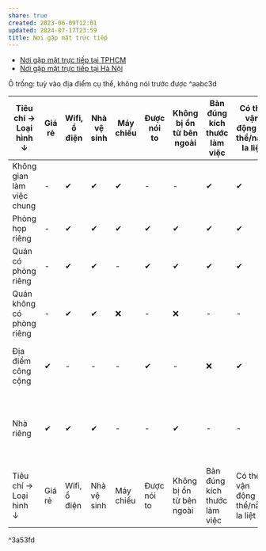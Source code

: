 ```yaml
---
share: true
created: 2023-06-09T12:01
updated: 2024-07-17T23:59
title: Nơi gặp mặt trực tiếp
---
```

- [Nơi gặp mặt trực tiếp tại TPHCM](./Theo%20th%C3%A0nh%20ph%E1%BB%91/TPHCM/index.md)
- [Nơi gặp mặt trực tiếp tại Hà Nội](./Theo%20th%C3%A0nh%20ph%E1%BB%91/H%C3%A0%20N%E1%BB%99i/index.md)

Ô trống: tuỳ vào địa điểm cụ thể, không nói trước được ^aabc3d

| Tiêu chí →<br>Loại hình ↓ | Giá rẻ | Wifi, ổ điện | Nhà vệ sinh | Máy chiếu | Được nói to | Không bị ồn từ bên ngoài | Bàn đúng kích thước làm việc | Có thể vận động cơ thể/nằm la liệt | Nước ngon            | Gần trung tâm | Ở lại tới 23h               | Không gian tạo cảm hứng | Có loa mic |
| ------------------------- | ------ | ------------ | ----------- | --------- | ----------- | ------------------------ | ---------------------------- | ---------------------------------- | -------------------- | ------------- | --------------------------- | ----------------------- | ---------- |
| Không gian làm việc chung | -      | ✔            | ✔           | ✔         | -         | -                        | ✔                            | ✔                                  | -                    | -             | -                           | ✔                       | -          |
| Phòng họp riêng           | -      | ✔            | ✔           | ✔         | ✔           | ✔                        | ✔                            | ✔                                  | -                    | -             | -                           | -                       | ✔          |
| Quán có phòng riêng       | -      | ✔            | ✔           | -         | ✔           | ✔                        | ✔                            | ✔                                  | -                    | -             | -                           | ✔                       | -          |
| Quán không có phòng riêng | -      | ✔            | ✔           | ❌        | -         | ❌                       | -                            | -                                  | -                    | -             | -                           | ✔                       | -          |
| Địa điểm công cộng        | ✔      | -            | -           | -         | ✔           | -                        | ❌                           | ✔                                  | Tự đem thì cũng ngon | ✔              | -                           | ✔                       | -          |
| Nhà riêng                 | ✔      | ✔            | ✔           | -         | -           | ✔                        | -                            | -                                  | Đồ chùa hả?          | -             | Ai rảnh thức tới giờ đó hả? | ✔        | -          |
| Tiêu chí →<br>Loại hình ↓ | Giá rẻ | Wifi, ổ điện | Nhà vệ sinh | Máy chiếu | Được nói to | Không bị ồn từ bên ngoài | Bàn đúng kích thước làm việc | Có thể vận động cơ thể/nằm la liệt | Nước ngon            | Gần trung tâm | Ở lại tới 23h               | Không gian tạo cảm hứng | Có loa mic |

^3a53fd

